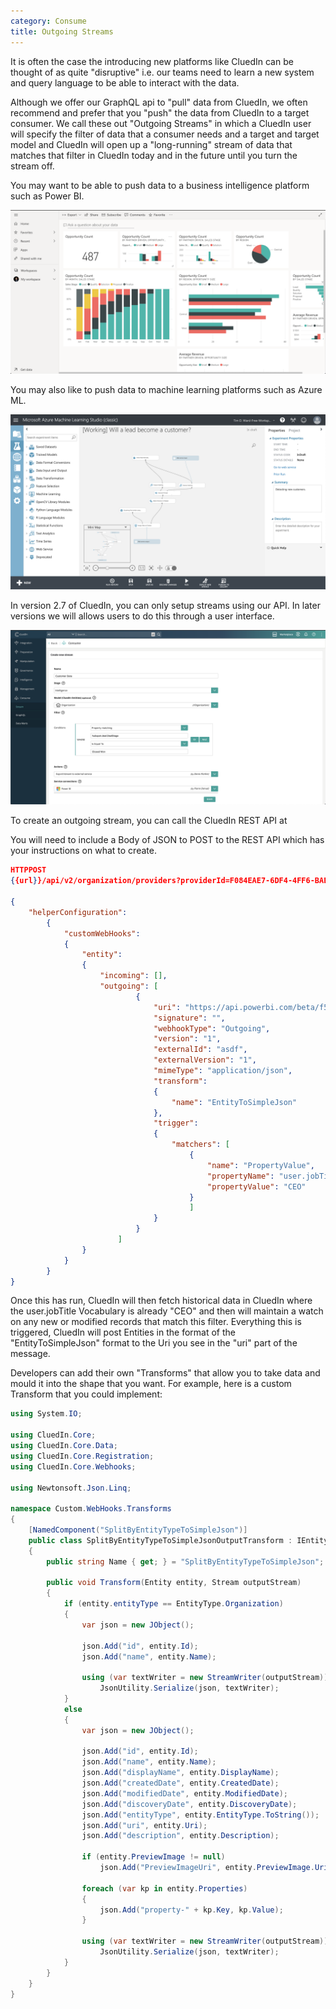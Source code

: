 ```yaml
---
category: Consume
title: Outgoing Streams
---
```


It is often the case the introducing new platforms like CluedIn can be thought of as quite "disruptive" i.e. our teams need to learn a new system and query language to be able to interact with the data. 

Although we offer our GraphQL api to "pull" data from CluedIn, we often recommend and prefer that you "push" the data from CluedIn to a target consumer. We call these out "Outgoing Streams" in which a CluedIn user will specify the filter of data that a consumer needs and a target and target model and CluedIn will open up a "long-running" stream of data that matches that filter in CluedIn today and in the future until you turn the stream off. 

You may want to be able to push data to a business intelligence platform such as Power BI.

![Diagram](stream-data-to-powerbi.png)

You may also like to push data to machine learning platforms such as Azure ML. 

![Diagram](stream-data-to-azureml.png)

In version 2.7 of CluedIn, you can only setup streams using our API. In later versions we will allows users to do this through a user interface. 

![Diagram](create-a-stream.png)

To create an outgoing stream, you can call the CluedIn REST API at

You will need to include a Body of JSON to POST to the REST API which has your instructions on what to create. 

```json
HTTPPOST
{{url}}/api/v2/organization/providers?providerId=F084EAE7-6DF4-4FF6-BAED-082419BCC328

{
    "helperConfiguration": 
        {
            "customWebHooks":
            {
                "entity":
                {
                    "incoming": [],
                    "outgoing": [
                            {
                                "uri": "https://api.powerbi.com/beta/f5ae2761-b3fc-449d-a9e7-49c14d011ac0/datasets/0d601582-7c22-4b8d-b487-82180e6413e2/rows?key=<Insert Your Key Here>",
                                "signature": "",
                                "webhookType": "Outgoing",
                                "version": "1",
                                "externalId": "asdf",
                                "externalVersion": "1",
                                "mimeType": "application/json",
                                "transform":
                                {
                                    "name": "EntityToSimpleJson"
                                },
                                "trigger":
                                {
                                    "matchers": [
                                        {
                                            "name": "PropertyValue",
                                            "propertyName": "user.jobTitle",
                                            "propertyValue": "CEO"
                                        }
                                        ]
                                }
                            }
                        ]
                }
            }
        }
}
```

Once this has run, CluedIn will then fetch historical data in CluedIn where the user.jobTitle Vocabulary is already "CEO" and then will maintain a watch on any new or modified records that match this filter. Everything this is triggered, CluedIn will post Entities in the format of the "EntityToSimpleJson" format to the Uri you see in the "uri" part of the message. 

Developers can add their own "Transforms" that allow you to take data and mould it into the shape that you want. For example, here is a custom Transform that you could implement:

```csharp
using System.IO;

using CluedIn.Core;
using CluedIn.Core.Data;
using CluedIn.Core.Registration;
using CluedIn.Core.Webhooks;

using Newtonsoft.Json.Linq;

namespace Custom.WebHooks.Transforms
{
    [NamedComponent("SplitByEntityTypeToSimpleJson")]
    public class SplitByEntityTypeToSimpleJsonOutputTransform : IEntityOutputTransform
    {
        public string Name { get; } = "SplitByEntityTypeToSimpleJson";

        public void Transform(Entity entity, Stream outputStream)
        {
        	if (entity.entityType == EntityType.Organization)
        	{
	            var json = new JObject();

	            json.Add("id", entity.Id);
	            json.Add("name", entity.Name);

	            using (var textWriter = new StreamWriter(outputStream))
	                JsonUtility.Serialize(json, textWriter);
            }
            else 
            {
            	var json = new JObject();

	            json.Add("id", entity.Id);
	            json.Add("name", entity.Name);
	            json.Add("displayName", entity.DisplayName);
	            json.Add("createdDate", entity.CreatedDate);
	            json.Add("modifiedDate", entity.ModifiedDate);
	            json.Add("discoveryDate", entity.DiscoveryDate);
	            json.Add("entityType", entity.EntityType.ToString());
	            json.Add("uri", entity.Uri);
	            json.Add("description", entity.Description);

	            if (entity.PreviewImage != null)
	                json.Add("PreviewImageUri", entity.PreviewImage.Uri);

	            foreach (var kp in entity.Properties)
	            {
	                json.Add("property-" + kp.Key, kp.Value);
	            }

	            using (var textWriter = new StreamWriter(outputStream))
	                JsonUtility.Serialize(json, textWriter);
            }
        }
    }
}
```
